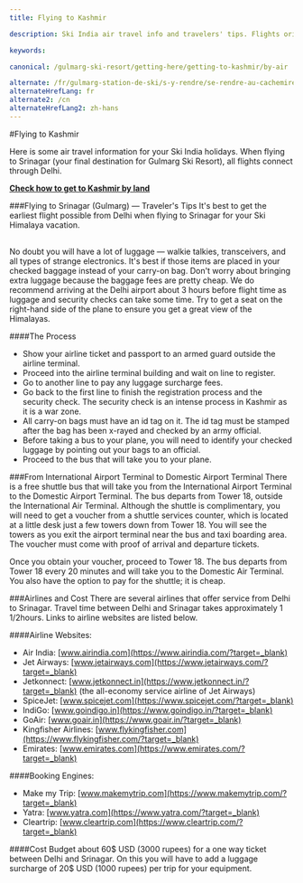 ```yaml
---
title: Flying to Kashmir

description: Ski India air travel info and travelers' tips. Flights originate in Delhi before flying to Srinagar. Travel to Gulmarg Ski Resort for your Ski Himalaya holiday.

keywords:

canonical: /gulmarg-ski-resort/getting-here/getting-to-kashmir/by-air

alternate: /fr/gulmarg-station-de-ski/s-y-rendre/se-rendre-au-cachemire/en-avion
alternateHrefLang: fr
alternate2: /cn
alternateHrefLang2: zh-hans
---
```


#Flying to Kashmir

Here is some air travel information for your Ski India holidays. When flying to Srinagar (your final destination for Gulmarg Ski Resort), all flights connect through Delhi.

**[Check how to get to Kashmir by land<i class="fa fa-chevron-right" aria-hidden="true"></i>](../by-land?classes=more-info)**

###Flying to Srinagar (Gulmarg) — Traveler's Tips
It's best to get the earliest flight possible from Delhi when flying to Srinagar for your Ski Himalaya vacation.

<div style="margin-bottom:30px;">
<script async charset="utf-8" src="//www.travelpayouts.com/widgets/4fd0f28cfb509ed6b7a189f85da45e3d.js?v=1593" async></script>
</div>

No doubt you will have a lot of luggage — walkie talkies, transceivers, and all types of strange electronics. It's best if those items are placed in your checked baggage instead of your carry-on bag. Don't worry about bringing extra luggage because the baggage fees are pretty cheap. We do recommend arriving at the Delhi airport about 3 hours before flight time as luggage and security checks can take some time. Try to get a seat on the right-hand side of the plane to ensure you get a great view of the Himalayas.

####The Process
+ Show your airline ticket and passport to an armed guard outside the airline terminal.
+ Proceed into the airline terminal building and wait on line to register.
+ Go to another line to pay any luggage surcharge fees.
+ Go back to the first line to finish the registration process and the security check. The security check is an intense process in Kashmir as it is a war zone.
+ All carry-on bags must have an id tag on it. The id tag must be stamped after the bag has been x-rayed and checked by an army official.
+ Before taking a bus to your plane, you will need to identify your checked luggage by pointing out your bags to an official.
+ Proceed to the bus that will take you to your plane.

###From International Airport Terminal to Domestic Airport Terminal
There is a free shuttle bus that will take you from the International Airport Terminal to the Domestic Airport Terminal. The bus departs from Tower 18, outside the International Air Terminal. Although the shuttle is complimentary, you will need to get a voucher from a shuttle services counter, which is located at a little desk just a few towers down from Tower 18. You will see the towers as you exit the airport terminal near the bus and taxi boarding area. The voucher must come with proof of arrival and departure tickets.

Once you obtain your voucher, proceed to Tower 18. The bus departs from Tower 18 every 20 minutes and will take you to the Domestic Air Terminal. You also have the option to pay for the shuttle; it is cheap.

###Airlines and Cost
There are several airlines that offer service from Delhi to Srinagar. Travel time between Delhi and Srinagar takes approximately 1 1/2hours. Links to airline websites are listed below.

####Airline Websites:
+ Air India: [www.airindia.com](https://www.airindia.com/?target=_blank)
+ Jet Airways: [www.jetairways.com](https://www.jetairways.com/?target=_blank)
+ Jetkonnect: [www.jetkonnect.in](https://www.jetkonnect.in/?target=_blank) (the all-economy service airline of Jet Airways)
+ SpiceJet: [www.spicejet.com](https://www.spicejet.com/?target=_blank)
+ IndiGo: [www.goindigo.in](https://www.goindigo.in/?target=_blank)
+ GoAir: [www.goair.in](https://www.goair.in/?target=_blank)
+ Kingfisher Airlines: [www.flykingfisher.com](https://www.flykingfisher.com/?target=_blank)
+ Emirates: [www.emirates.com](https://www.emirates.com/?target=_blank)

####Booking Engines:
+ Make my Trip: [www.makemytrip.com](https://www.makemytrip.com/?target=_blank)
+ Yatra: [www.yatra.com](https://www.yatra.com/?target=_blank)
+ Cleartrip: [www.cleartrip.com](https://www.cleartrip.com/?target=_blank)

####Cost
Budget about 60$ USD (3000 rupees) for a one way ticket between Delhi and Srinagar. On this you will have to add a luggage surcharge of 20$ USD (1000 rupees) per trip for your equipment.
